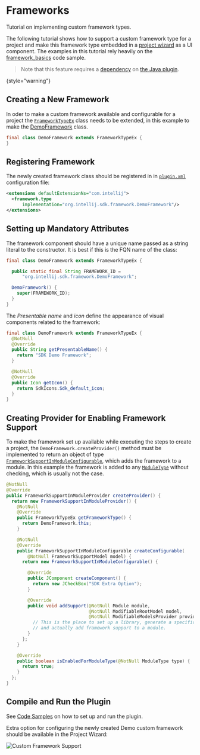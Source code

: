 <!-- Copyright 2000-2025 JetBrains s.r.o. and contributors. Use of this source code is governed by the Apache 2.0 license. -->

# Frameworks

<link-summary>Tutorial on implementing custom framework types.</link-summary>

The following tutorial shows how to support a custom framework type for a project and make this framework type embedded in a [project wizard](new_project_wizard.md) as a UI component.
The examples in this tutorial rely heavily on the [framework_basics](%gh-sdk-samples-master%/framework_basics) code sample.

> Note that this feature requires a [dependency](plugin_dependencies.md) on [the Java plugin](idea.md#java).
>
{style="warning"}

## Creating a New Framework

In oder to make a custom framework available and configurable for a project the [`FrameworkTypeEx`](%gh-ic%/java/idea-ui/src/com/intellij/framework/FrameworkTypeEx.java) class needs to be extended, in this example to make the [DemoFramework](%gh-sdk-samples-master%/framework_basics/src/main/java/org/intellij/sdk/framework/DemoFramework.java) class.

```java
final class DemoFramework extends FrameworkTypeEx {
}
```

## Registering Framework

The newly created framework class should be registered in <include from="snippets.topic" element-id="ep"><var name="ep" value="com.intellij.framework.type"/></include> in [`plugin.xml`](%gh-sdk-samples-master%/framework_basics/src/main/resources/META-INF/plugin.xml) configuration file:

```xml
<extensions defaultExtensionNs="com.intellij">
  <framework.type
      implementation="org.intellij.sdk.framework.DemoFramework"/>
</extensions>
```

## Setting up Mandatory Attributes

The framework component should have a unique name passed as a string literal to the constructor.
It is best if this is the FQN name of the class:

```java
final class DemoFramework extends FrameworkTypeEx {

  public static final String FRAMEWORK_ID =
      "org.intellij.sdk.framework.DemoFramework";

  DemoFramework() {
    super(FRAMEWORK_ID);
  }
}
```

The *Presentable name* and *icon* define the appearance of visual components related to the framework:

```java
final class DemoFramework extends FrameworkTypeEx {
  @NotNull
  @Override
  public String getPresentableName() {
    return "SDK Demo Framework";
  }

  @NotNull
  @Override
  public Icon getIcon() {
    return SdkIcons.Sdk_default_icon;
  }
}
```

## Creating Provider for Enabling Framework Support

To make the framework set up available while executing the steps to create a project, the
`DemoFramework.createProvider()` method must be implemented to return an object of type [`FrameworkSupportInModuleConfigurable`](%gh-ic%/java/idea-ui/src/com/intellij/framework/addSupport/FrameworkSupportInModuleConfigurable.java), which adds the framework to a module.
In this example the framework is added to any [`ModuleType`](%gh-ic%/platform/lang-core/src/com/intellij/openapi/module/ModuleType.java) without checking, which is usually not the case.

```java
@NotNull
@Override
public FrameworkSupportInModuleProvider createProvider() {
  return new FrameworkSupportInModuleProvider() {
    @NotNull
    @Override
    public FrameworkTypeEx getFrameworkType() {
      return DemoFramework.this;
    }

    @NotNull
    @Override
    public FrameworkSupportInModuleConfigurable createConfigurable(
        @NotNull FrameworkSupportModel model) {
      return new FrameworkSupportInModuleConfigurable() {

        @Override
        public JComponent createComponent() {
          return new JCheckBox("SDK Extra Option");
        }

        @Override
        public void addSupport(@NotNull Module module,
                               @NotNull ModifiableRootModel model,
                               @NotNull ModifiableModelsProvider provider) {
          // This is the place to set up a library, generate a specific file,
          // and actually add framework support to a module.
        }
      };
    }

    @Override
    public boolean isEnabledForModuleType(@NotNull ModuleType type) {
      return true;
    }
  };
}
```
## Compile and Run the Plugin

See [Code Samples](code_samples.md) on how to set up and run the plugin.

Extra option for configuring the newly created Demo custom framework should be available in the Project Wizard:

![Custom Framework Support](custom_framework.png)
